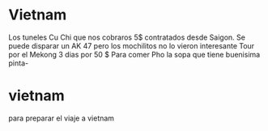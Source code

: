 # Vietnam
Los tuneles Cu Chi que nos cobraros 5$ contratados desde Saigon.
Se puede disparar un AK 47 pero los mochilitos no lo vieron interesante
Tour por el Mekong 3 dias por 50 $
Para comer Pho la sopa que tiene buenisima pinta-
# vietnam
para preparar el viaje a vietnam
